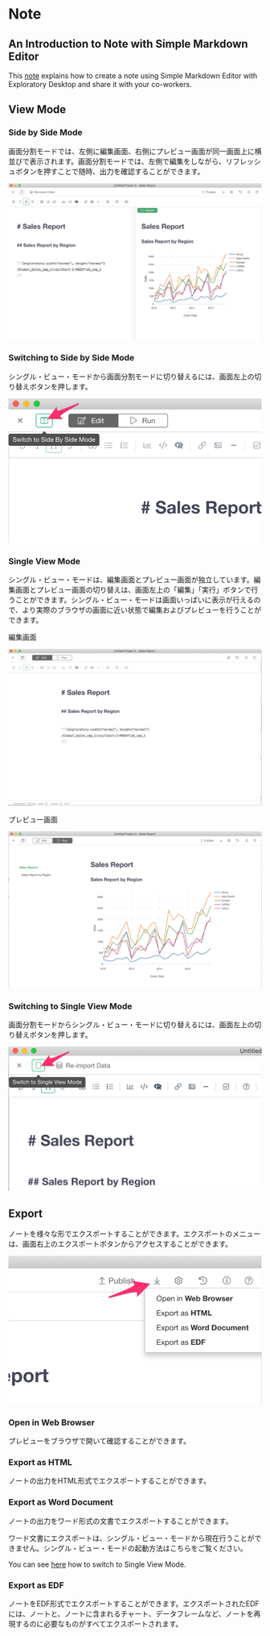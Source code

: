 # Note

## An Introduction to Note with Simple Markdown Editor

This [note](https://exploratory.io/note/kanaugust/An-Introduction-to-Note-with-Simple-Markdown-Editor-5790975430740516) explains how to create a note using Simple Markdown Editor with Exploratory Desktop and share it with your co-workers.





## View Mode

### Side by Side Mode


画面分割モードでは、左側に編集画面、右側にプレビュー画面が同一画面上に横並びで表示されます。画面分割モードでは、左側で編集をしながら、リフレッシュボタンを押すことで随時、出力を確認することができます。

![](images/note3en.png)



### Switching to Side by Side Mode

シングル・ビュー・モードから画面分割モードに切り替えるには、画面左上の切り替えボタンを押します。

![](images/note6en.png)






### Single View Mode

シングル・ビュー・モードは、編集画面とプレビュー画面が独立しています。編集画面とプレビュー画面の切り替えは、画面左上の「編集」「実行」ボタンで行うことができます。シングル・ビュー・モードは画面いっぱいに表示が行えるので、より実際のブラウザの画面に近い状態で編集およびプレビューを行うことができます。

編集画面

![](images/note2en.png)

プレビュー画面

![](images/note1en.png)



### Switching to Single View Mode

画面分割モードからシングル・ビュー・モードに切り替えるには、画面左上の切り替えボタンを押します。


![](images/note5en.png)



## Export

ノートを様々な形でエクスポートすることができます。エクスポートのメニューは、画面右上のエクスポートボタンからアクセスすることができます。

![](images/note4en.png)


### Open in Web Browser

プレビューをブラウザで開いて確認することができます。


### Export as HTML

ノートの出力をHTML形式でエクスポートすることができます。

### Export as Word Document 

ノートの出力をワード形式の文書でエクスポートすることができます。

ワード文書にエクスポートは、シングル・ビュー・モードから現在行うことができません。シングル・ビュー・モードの起動方法はこちらをご覧ください。

You can see [here](#switching-to-single-view-mode) how to switch to Single View Mode.


### Export as EDF

ノートをEDF形式でエクスポートすることができます。エクスポートされたEDFには、ノートと、ノートに含まれるチャート、データフレームなど、ノートを再現するのに必要なものがすべてエクスポートされます。
